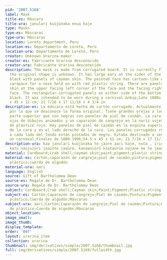```yaml
---
pid: '2007.5168'
label: Mask
title-es: Máscara
title-ura: janulari kuüjünaka enua kaje
type: Masks
type-es: Máscaras
type-ura: Máscaras
location: Loreto department, Peru
location-es: Departamento de Loreto, Perú
location-ura: Departamento de Loreto, Perú
creator: Unknown Urarina maker
creator-es: Fabricante Urarina desconocido
creator-ura: Fabricante Urarina desconocido
description: The mask is made from corrugated board. It is currently flattened, so
  the original shape is unknown. It has large ears at the sides of the top that are
  black with panels of cayman skin. The painted face has cartoon-like eyes and a crab
  carapace for a nose held on with red plastic string. There are panels of cayman
  skin at the upper facing left corner of the face and the facing right side of the
  face. The rectangular corrugated panels on either side of the bottom are painted
  black. It was intended to be worn during a carnival.&nbsp;Late 1800s-1996.&nbsp;54.5
  x 45 x 12 cm; 21 7/16 x 17 11/16 x 4 3/4 in
description-es: La máscara está hecha de cartón corrugado. Actualmente está aplanado,
  por lo que se desconoce la forma original. Tiene grandes orejas a los lados de la
  parte superior que son negras con paneles de piel de caimán. La cara pintada tiene
  ojos de dibujos animados y un caparazón de cangrejo en la nariz sujeto con una cuerda
  de plástico rojo. Hay paneles de piel de caimán en la esquina superior izquierda
  de la cara y en el lado derecho de la cara. Los paneles corrugados rectangulares
  a cada lado del fondo están pintados de negro. Estaba destinado a ser usado durante
  un carnaval;Finales de 1800-1996;54.5 x 45 x 12 cm; 21 7/16 x 17 11/16 x 4 3/4 pulgadas
description-ura: kaa janulari kuüjünaka te jaüre aari kaje, nuta , irichu, nasi, nujüae,
  katü naujuiüri jaainte jaaüre, kanaaniürü ksataürüa najane ke te jaaüre.
material: Cardboard;crab shell;cayman skin;paint;pigment;plastic string;cotton string
material-es: Cartón;caparazón de cangrejo;piel de caimán;pintura;pigmento;cuerda de
  plástico;cuerda de algodón
material-ura: aari
language: English
source: Gift of Bartholomew Dean
source-es: Regalo de Dr. Bartholomew Dean
source-ura: Regalo de Dr. Bartholomew Dean
subject: Cardboard;Crab shell;Cayman skin;Paint;Pigment;Plastic string;Cotton string;Masks
subject-es: Cartón;Caparazón de cangrejo;Piel de caimán;Pintura;Pigmento;Cuerda de
  plástico;Cuerda de algodón;Máscaras
subject-ura: aari;Cartón;Caparazón de cangrejo;Piel de caimán;Pintura;Pigmento;Cuerda
  de plástico;Cuerda de algodón;Máscaras
object_location:
image_small:
image_thumb:
display_template:
order: '097'
layout: urarina_item
collection: urarina
thumbnail: img/derivatives/simple/2007.5168/thumbnail.jpg
full: img/derivatives/simple/2007.5168/fullwidth.jpg
---
```

